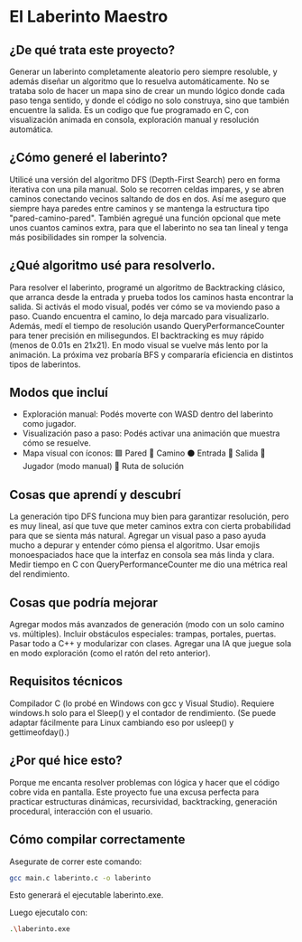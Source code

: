# El Laberinto Maestro 

## ¿De qué trata este proyecto?
Generar un laberinto completamente aleatorio pero siempre resoluble, y además diseñar un algoritmo que lo resuelva automáticamente.
No se trataba solo de hacer un mapa sino de crear un mundo lógico donde cada paso tenga sentido, y donde el código no solo construya, sino que también encuentre la salida.
Es un codigo que fue programado en C, con visualización animada en consola, exploración manual y resolución automática.

## ¿Cómo generé el laberinto?
Utilicé una versión del algoritmo DFS (Depth-First Search) pero en forma iterativa con una pila manual. Solo se recorren celdas impares, y se abren caminos conectando vecinos saltando de dos en dos. Así me aseguro que siempre haya paredes entre caminos y se mantenga la estructura tipo "pared-camino-pared".
También agregué una función opcional que mete unos cuantos caminos extra, para que el laberinto no sea tan lineal y tenga más posibilidades sin romper la solvencia.

## ¿Qué algoritmo usé para resolverlo.
Para resolver el laberinto, programé un algoritmo de Backtracking clásico, que arranca desde la entrada y prueba todos los caminos hasta encontrar la salida. Si activás el modo visual, podés ver cómo se va moviendo paso a paso. Cuando encuentra el camino, lo deja marcado para visualizarlo.
Además, medí el tiempo de resolución usando QueryPerformanceCounter para tener precisión en milisegundos.
El backtracking es muy rápido (menos de 0.01s en 21x21). En modo visual se vuelve más lento por la animación. La próxima vez probaría BFS y compararía eficiencia en distintos tipos de laberintos.

## Modos que incluí
- Exploración manual: Podés moverte con WASD dentro del laberinto como jugador.
- Visualización paso a paso: Podés activar una animación que muestra cómo se resuelve.
- Mapa visual con íconos:
🟪	Pared
🔲	Camino
⚫	Entrada
🏁	Salida
👤	Jugador (modo manual)
🔳	Ruta de solución

## Cosas que aprendí y descubrí
La generación tipo DFS funciona muy bien para garantizar resolución, pero es muy lineal, así que tuve que meter caminos extra con cierta probabilidad para que se sienta más natural.
Agregar un visual paso a paso ayuda mucho a depurar y entender cómo piensa el algoritmo.
Usar emojis monoespaciados hace que la interfaz en consola sea más linda y clara.
Medir tiempo en C con QueryPerformanceCounter me dio una métrica real del rendimiento.

## Cosas que podría mejorar
Agregar modos más avanzados de generación (modo con un solo camino vs. múltiples).
Incluir obstáculos especiales: trampas, portales, puertas.
Pasar todo a C++ y modularizar con clases.
Agregar una IA que juegue sola en modo exploración (como el ratón del reto anterior).

## Requisitos técnicos
Compilador C (lo probé en Windows con gcc y Visual Studio).
Requiere windows.h solo para el Sleep() y el contador de rendimiento.
(Se puede adaptar fácilmente para Linux cambiando eso por usleep() y gettimeofday().)

## ¿Por qué hice esto?
Porque me encanta resolver problemas con lógica y hacer que el código cobre vida en pantalla.
Este proyecto fue una excusa perfecta para practicar estructuras dinámicas, recursividad, backtracking, generación procedural, interacción con el usuario.

## Cómo compilar correctamente
Asegurate de correr este comando:
```bash
gcc main.c laberinto.c -o laberinto
```
Esto generará el ejecutable laberinto.exe.

Luego ejecutalo con:
```bash
.\laberinto.exe

